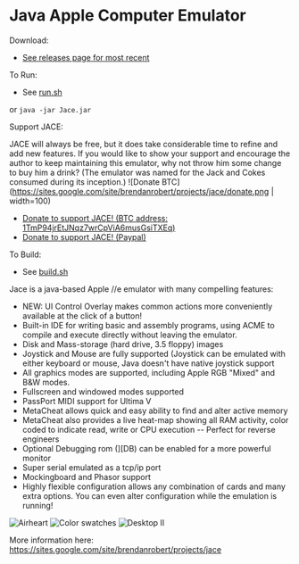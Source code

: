 Java Apple Computer Emulator
====

Download:

* [See releases page for most recent](https://github.com/badvision/jace/releases)

To Run:

* See [run.sh](run.sh)

or `java -jar Jace.jar`

Support JACE:

JACE will always be free, but it does take considerable time to refine and add new features.  If you would like to show your support and encourage the author to keep maintaining this emulator, why not throw him some change to buy him a drink?  (The emulator was named for the Jack and Cokes consumed during its inception.)
![Donate BTC](https://sites.google.com/site/brendanrobert/projects/jace/donate.png | width=100)
* <a href="bitcoin:1TmP94jrEtJNqz7wrCpViA6musGsiTXEq?amount=0.000721&label=Jace%20Donations">Donate to support JACE! (BTC address: 1TmP94jrEtJNqz7wrCpViA6musGsiTXEq)</a>
* <a href="https://www.paypal.me/BrendanRobert">Donate to support JACE! (Paypal)</a>

To Build:

* See [build.sh](build.sh)

Jace is a java-based Apple //e emulator with many compelling features:
* NEW: UI Control Overlay makes common actions more conveniently available at the click of a button!
* Built-in IDE for writing basic and assembly programs, using ACME to compile and execute directly without leaving the emulator.
* Disk and Mass-storage (hard drive, 3.5 floppy) images
* Joystick and Mouse are fully supported (Joystick can be emulated with either keyboard or mouse, Java doesn't have native joystick support
* All graphics modes are supported, including Apple RGB "Mixed" and B&W modes.
* Fullscreen and windowed modes supported
* PassPort MIDI support for Ultima V
* MetaCheat allows quick and easy ability to find and alter active memory
* MetaCheat also provides a live heat-map showing all RAM activity, color coded to indicate read, write or CPU execution -- Perfect for reverse engineers
* Optional Debugging rom (][DB) can be enabled for a more powerful monitor
* Super serial emulated as a tcp/ip port
* Mockingboard and Phasor support
* Highly flexible configuration allows any combination of cards and many extra options. You can even alter configuration while the emulation is running!

![Airheart](https://sites.google.com/site/brendanrobert/_/rsrc/1327073239228/projects/jace/airheart.png?height=250&width=400)
![Color swatches](https://sites.google.com/site/brendanrobert/_/rsrc/1327073239228/projects/jace/colors.png?height=223&width=400)
![Desktop II](https://sites.google.com/site/brendanrobert/_/rsrc/1327992588666/projects/jace/AppleIIDesktop.png?height=265&width=400)

More information here: https://sites.google.com/site/brendanrobert/projects/jace
